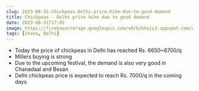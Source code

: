 ```yaml
---
slug: 2023-08-31-Chickpeas-Delhi-price-hike-due-to-good-demand
title: Chickpeas - Delhi price hike due to good demand 
date: 2023-08-31T17:05
image: https://firebasestorage.googleapis.com/v0/b/khojv3.appspot.com/o/posts%2FzeChqGIJ2iH9nRxUWho3%2FyEjOOFNRkfnqfNMv5nKd?alt=media&token=2ba138af-c8ee-4dda-98f2-0e1db23b7c2e
tags: [chana, Delhi]
--- 
```

- Today the price of chickpeas in Delhi has reached Rs. 6650~6700/q
- Millers buying is strong
- Due to the upcoming festival, the demand is also very good in Chanadaal and Besan 
- Delhi chickpeas price is expected to reach Rs. 7000/q in the coming days
